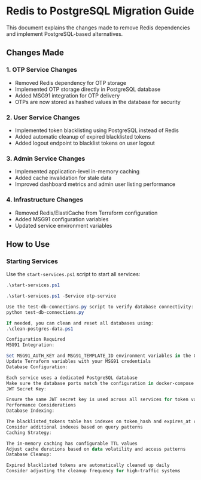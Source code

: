 ﻿# Redis to PostgreSQL Migration Guide

This document explains the changes made to remove Redis dependencies and implement PostgreSQL-based alternatives.

## Changes Made

### 1. OTP Service Changes
- Removed Redis dependency for OTP storage
- Implemented OTP storage directly in PostgreSQL database
- Added MSG91 integration for OTP delivery
- OTPs are now stored as hashed values in the database for security

### 2. User Service Changes
- Implemented token blacklisting using PostgreSQL instead of Redis
- Added automatic cleanup of expired blacklisted tokens
- Added logout endpoint to blacklist tokens on user logout

### 3. Admin Service Changes
- Implemented application-level in-memory caching
- Added cache invalidation for stale data
- Improved dashboard metrics and admin user listing performance

### 4. Infrastructure Changes
- Removed Redis/ElastiCache from Terraform configuration
- Added MSG91 configuration variables
- Updated service environment variables

## How to Use

### Starting Services
Use the `start-services.ps1` script to start all services:

```powershell
.\start-services.ps1

.\start-services.ps1 -Service otp-service

Use the test-db-connections.py script to verify database connectivity:
python test-db-connections.py

If needed, you can clean and reset all databases using:
.\clean-postgres-data.ps1

Configuration Required
MSG91 Integration:

Set MSG91_AUTH_KEY and MSG91_TEMPLATE_ID environment variables in the OTP service configuration
Update Terraform variables with your MSG91 credentials
Database Configuration:

Each service uses a dedicated PostgreSQL database
Make sure the database ports match the configuration in docker-compose files
JWT Secret Key:

Ensure the same JWT secret key is used across all services for token validation
Performance Considerations
Database Indexing:

The blacklisted_tokens table has indexes on token_hash and expires_at columns
Consider additional indexes based on query patterns
Caching Strategy:

The in-memory caching has configurable TTL values
Adjust cache durations based on data volatility and access patterns
Database Cleanup:

Expired blacklisted tokens are automatically cleaned up daily
Consider adjusting the cleanup frequency for high-traffic systems 
